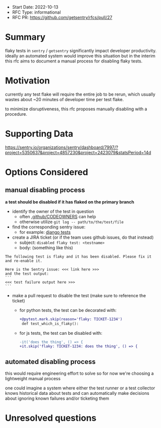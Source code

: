 * Start Date: 2022-10-13
* RFC Type: informational
* RFC PR: https://github.com/getsentry/rfcs/pull/27

# Summary

flaky tests in `sentry` / `getsentry` significantly impact developer
productivity.  ideally an automated system would improve this situation but
in the interim this rfc aims to document a manual process for disabling
flaky tests.

# Motivation

currently any test flake will require the entire job to be rerun, which
usually wastes about ~20 minutes of developer time per test flake.

to minimize disruptiveness, this rfc proposes manually disabling with a
procedure.

# Supporting Data

https://sentry.io/organizations/sentry/dashboard/7997/?project=5350637&project=4857230&project=2423079&statsPeriod=14d

# Options Considered

## manual disabling process

**a test should be disabled if it has flaked on the primary branch**

- identify the owner of the test in question
    - often [.github/CODEOWNERS](https://github.com/getsentry/sentry/blob/master/.github/CODEOWNERS) can help
    - otherwise utilize `git log -- path/to/the/test/file`
- find the corresponding sentry issue:
    - for example: [django tests](https://sentry.io/organizations/sentry/issues/?limit=5&project=2423079&query=&sort=freq&statsPeriod=14d)
- create a JIRA ticket (or if the team uses github issues, do that instead)
    - subject: `disabled flaky test: <testname>`
    - body: (something like this)

~~~
The following test is flaky and it has been disabled. Please fix it and re-enable it.

Here is the Sentry issue: <<< link here >>>
and the test output:
```
<<< test failure output here >>>
```
~~~

- make a pull request to disable the test (make sure to reference the ticket)
    - for python tests, the test can be decorated with:

      ```diff
      +@pytest.mark.skip(reason='flaky: TICKET-1234')
       def test_which_is_flaky():
      ```

    - for js tests, the test can be disabled with:

      ```diff
      -it('does the thing', () => {
      +it.skip('flaky: TICKET-1234: does the thing', () => {
      ```

## automated disabling process

this would require engineering effort to solve so for now we're choosing a
lightweight manual process

one could imagine a system where either the test runner or a test collector
knows historical data about tests and can automatically make decisions about
ignoring known failures and/or ticketing them

# Unresolved questions
